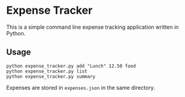 # Expense Tracker

This is a simple command line expense tracking application written in Python.

## Usage

```
python expense_tracker.py add "Lunch" 12.50 food
python expense_tracker.py list
python expense_tracker.py summary
```

Expenses are stored in `expenses.json` in the same directory.
